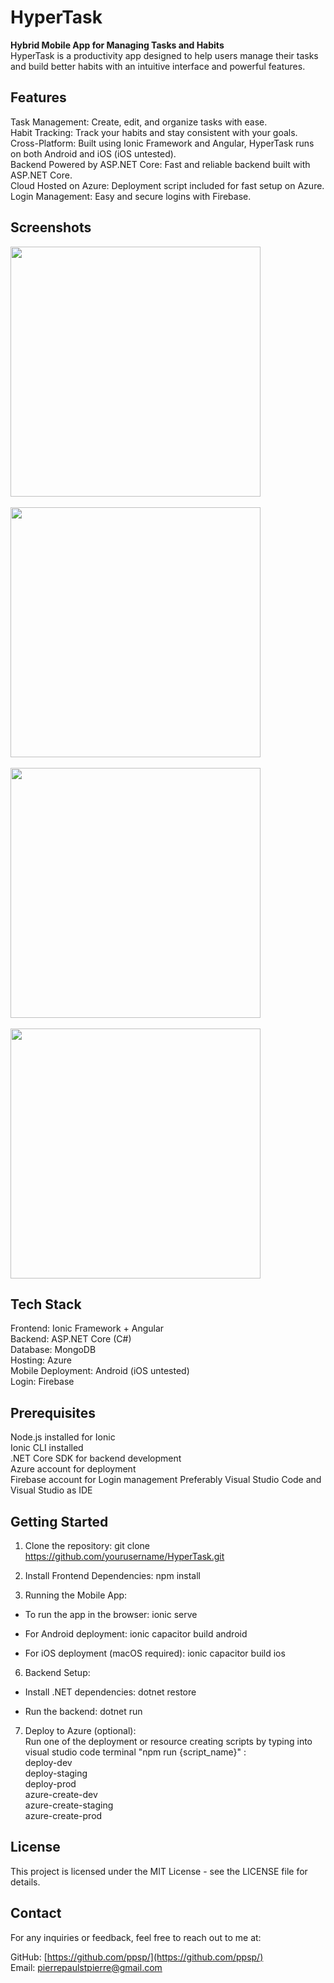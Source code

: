 # HyperTask  
  
**Hybrid Mobile App for Managing Tasks and Habits**   
HyperTask is a productivity app designed to help users manage their tasks and build better habits with an intuitive interface and powerful features.  

## Features  
Task Management: Create, edit, and organize tasks with ease.  
Habit Tracking: Track your habits and stay consistent with your goals.  
Cross-Platform: Built using Ionic Framework and Angular, HyperTask runs on both Android and iOS (iOS untested).  
Backend Powered by ASP.NET Core: Fast and reliable backend built with ASP.NET Core.  
Cloud Hosted on Azure: Deployment script included for fast setup on Azure.  
Login Management: Easy and secure logins with Firebase.

## Screenshots  
<img src="https://github.com/user-attachments/assets/3147a760-917a-4282-8431-37ecb9f00d4d" width="400"/>  
</br></br>
<img src="https://github.com/user-attachments/assets/a506ba17-547a-49b4-8c66-df85b1339c67" width="400"/>  
</br></br>
<img src="https://github.com/user-attachments/assets/90a93f1a-a623-4042-af2b-44181481451d" width="400"/>  
</br></br>
<img src="https://github.com/user-attachments/assets/566e19bd-d800-41cc-a0b3-6de105cff442" width="400"/>  


## Tech Stack  
Frontend: Ionic Framework + Angular  
Backend: ASP.NET Core (C#)  
Database: MongoDB  
Hosting: Azure  
Mobile Deployment: Android (iOS untested)  
Login: Firebase
  
## Prerequisites  
Node.js installed for Ionic  
Ionic CLI installed  
.NET Core SDK for backend development  
Azure account for deployment  
Firebase account for Login management
Preferably Visual Studio Code and Visual Studio as IDE
  
## Getting Started  
1. Clone the repository: git clone https://github.com/yourusername/HyperTask.git  
  
3. Install Frontend Dependencies: npm install  
  
5. Running the Mobile App:
   
- To run the app in the browser: ionic serve  

- For Android deployment: ionic capacitor build android  

- For iOS deployment (macOS required): ionic capacitor build ios  
  
6. Backend Setup:  
- Install .NET dependencies: dotnet restore  

- Run the backend: dotnet run  
  
7. Deploy to Azure (optional):  
Run one of the deployment or resource creating scripts by typing into visual studio code terminal "npm run {script_name}" :  
deploy-dev  
deploy-staging  
deploy-prod  
azure-create-dev  
azure-create-staging  
azure-create-prod  
 
## License  
This project is licensed under the MIT License - see the LICENSE file for details.  
  
## Contact  
For any inquiries or feedback, feel free to reach out to me at:  
  
GitHub: [https://github.com/ppsp/](https://github.com/ppsp/)  
Email: pierrepaulstpierre@gmail.com

